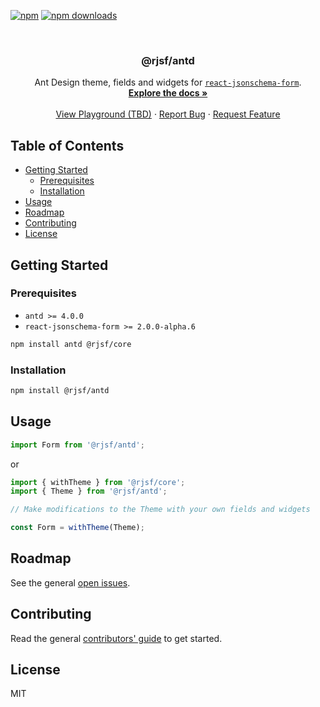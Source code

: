 [![npm][npm-shield]][npm-url]
[![npm downloads][npm-dl-shield]][npm-dl-url]

<br />
<p align="center">
  <h3 align="center">@rjsf/antd</h3>

  <p align="center">
    Ant Design theme, fields and widgets for <a href="https://github.com/rjsf-team/react-jsonschema-form"><code>react-jsonschema-form</code></a>.
    <br />
    <a href="https://react-jsonschema-form.readthedocs.io/"><strong>Explore the docs »</strong></a>
    <br />
    <br />
    <a href="https://rjsf-team.github.io/react-jsonschema-form/">View Playground (TBD)</a>
    ·
    <a href="https://github.com/rjsf-team/react-jsonschema-form/issues">Report Bug</a>
    ·
    <a href="https://github.com/rjsf-team/react-jsonschema-form/issues">Request Feature</a>
  </p>
</p>

## Table of Contents

- [Getting Started](#getting-started)
  - [Prerequisites](#prerequisites)
  - [Installation](#installation)
- [Usage](#usage)
- [Roadmap](#roadmap)
- [Contributing](#contributing)
- [License](#license)

## Getting Started

### Prerequisites

- `antd >= 4.0.0`
- `react-jsonschema-form >= 2.0.0-alpha.6`

```sh
npm install antd @rjsf/core
```

### Installation

```sh
npm install @rjsf/antd
```

## Usage

```javascript
import Form from '@rjsf/antd';
```

or

```javascript
import { withTheme } from '@rjsf/core';
import { Theme } from '@rjsf/antd';

// Make modifications to the Theme with your own fields and widgets

const Form = withTheme(Theme);
```

## Roadmap

See the general [open issues](https://github.com/rjsf-team/react-jsonschema-form/issues).

## Contributing

Read the general [contributors' guide](https://react-jsonschema-form.readthedocs.io/en/latest/#contributing) to get started.

## License

MIT

<!-- MARKDOWN LINKS & IMAGES -->

[npm-shield]: https://img.shields.io/npm/v/react-jsonschema-form/latest.svg?style=flat-square
[npm-url]: https://www.npmjs.com/package/react-jsonschema-form
[npm-dl-shield]: https://img.shields.io/npm/dm/react-jsonschema-form.svg?style=flat-square
[npm-dl-url]: https://www.npmjs.com/package/react-jsonschema-form
